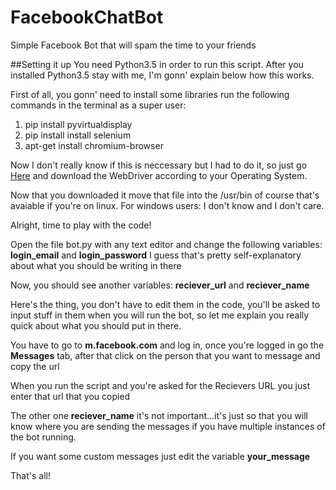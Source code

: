 # FacebookChatBot
  Simple Facebook Bot that will spam the time to your friends
  
##Setting it up
  You need Python3.5 in order to run this script. After you installed Python3.5 stay with me, I'm gonn' explain below how this works.
  
  First of all, you gonn' need to install some libraries
  run the following commands in the terminal as a super user:
  
  <ol>
    <li>pip install pyvirtualdisplay</li>
    <li>pip install install selenium </li>
    <li>apt-get install chromium-browser </li>
  </ol>
  <p>Now I don't really know if this is neccessary but I had to do it, so just go <a href="http://chromedriver.storage.googleapis.com/index.html?path=2.9/">Here</a> and download the WebDriver according to your Operating System.</p>
  <p>Now that you downloaded it move that file into the /usr/bin of course that's avaiable if you're on linux. For windows users: I don't know and I don't care.</p>
  
  Alright, time to play with the code!
  
  Open the file bot.py with any text editor and change the following variables: <b>login_email</b> and <b>login_password</b> I guess that's pretty self-explanatory about what you should be writing in there
  
  Now, you should see another variables: <b>reciever_url</b> and <b>reciever_name</b>
  <p>Here's the thing, you don't have to edit them in the code, you'll be asked to input stuff in them when you will run the bot, so let me explain you really quick about what you should put in there.</p>
  <p>You have to go to <b>m.facebook.com</b> and log in, once you're logged in go the <b>Messages</b> tab, after that click on the person that you want to message and copy the url</p>
  <p>When you run the script and you're asked for the Recievers URL you just enter that url that you copied</p>
  <p>The other one <b>reciever_name</b> it's not important...it's just so that you will know where you are sending the messages if you have multiple instances of the bot running.</p>
  
  <p>If you want some custom messages just edit the variable <b>your_message</b>
  
  That's all! 
